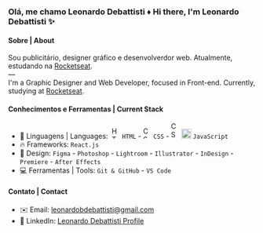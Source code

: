 ### Olá, me chamo Leonardo Debattisti ♦️ Hi there, I'm Leonardo Debattisti ✨

#### Sobre | About
Sou publicitário, designer gráfico e desenvolverdor web. Atualmente, estudando na [Rocketseat](https://rocketseat.com.br/).
<br>—<br>
I'm a Graphic Designer and Web Developer, focused in Front-end. Currently, studying at [Rocketseat](https://rocketseat.com.br/).

#### Conhecimentos e Ferramentas | Current Stack
- 🧬 Linguagens | Languages:&nbsp;
    <img width="17" height="24" alt="HTML" src="https://github.com/user-attachments/assets/511b5320-4223-4e03-8d30-c9fee2f87b75" />&nbsp;`HTML` -
    <img width="17" height="24" alt="CSS" src="https://github.com/user-attachments/assets/664afac9-e252-4547-bbbb-fdc376984ae5" />&nbsp;`CSS` -
    <img width="17" height="34" alt="CSS" src="https://github.com/user-attachments/assets/d5a0506a-2d17-4833-ae20-ec18a82dfb26" />
    <img width="20" height="20" alt="JavaScript" src="https://github.com/user-attachments/assets/284c3cb7-6eb8-45e7-85ec-67f9ce109803" />&nbsp;`JavaScript`
- 🔥 Frameworks: `React.js`
- 🎨 Design: `Figma` - `Photoshop` - `Lightroom` - `Illustrator` - `InDesign` - `Premiere` - `After Effects`
- 💻 Ferramentas | Tools: `Git & GitHub` - `VS Code`

#### Contato | Contact
- ✉️ Email: leonardobdebattisti@gmail.com
- 🤝 LinkedIn: [Leonardo Debattisti Profile](https://www.linkedin.com/in/leonardo-debattisti-015150262/)
